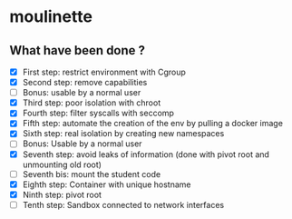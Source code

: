 # moulinette

## What have been done ?

- [X] First step: restrict environment with Cgroup
- [X] Second step: remove capabilities
- [ ] Bonus: usable by a normal user
- [X] Third step: poor isolation with chroot
- [X] Fourth step: filter syscalls with seccomp
- [X] Fifth step: automate the creation of the env by pulling a docker image
- [X] Sixth step: real isolation by creating new namespaces
- [ ] Bonus: Usable by a normal user
- [X] Seventh step: avoid leaks of information (done with pivot root and unmounting old root)
- [ ] Seventh bis: mount the student code
- [X] Eighth step: Container with unique hostname
- [X] Ninth step: pivot root
- [ ] Tenth step: Sandbox connected to network interfaces
